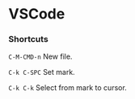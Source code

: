 # VSCode  

### Shortcuts  

`C-M-CMD-n` New file.  

`C-k C-SPC` Set mark.  

`C-k C-k` Select from mark to cursor.  
